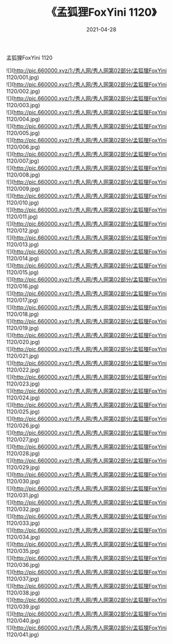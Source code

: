 ﻿---
layout: post
title:  《孟狐狸FoxYini 1120》
date:   2021-04-28
img: http://pic.660000.xyz/1:/秀人网/秀人网第02部分/孟狐狸FoxYini 1120/000.jpg
categories: [美女, 清纯, 唯美]
---

孟狐狸FoxYini 1120

  ![](http://pic.660000.xyz/1:/秀人网/秀人网第02部分/孟狐狸FoxYini 1120/001.jpg) <br> ![](http://pic.660000.xyz/1:/秀人网/秀人网第02部分/孟狐狸FoxYini 1120/002.jpg) <br> ![](http://pic.660000.xyz/1:/秀人网/秀人网第02部分/孟狐狸FoxYini 1120/003.jpg) <br> ![](http://pic.660000.xyz/1:/秀人网/秀人网第02部分/孟狐狸FoxYini 1120/004.jpg) <br> ![](http://pic.660000.xyz/1:/秀人网/秀人网第02部分/孟狐狸FoxYini 1120/005.jpg) <br> ![](http://pic.660000.xyz/1:/秀人网/秀人网第02部分/孟狐狸FoxYini 1120/006.jpg) <br> ![](http://pic.660000.xyz/1:/秀人网/秀人网第02部分/孟狐狸FoxYini 1120/007.jpg) <br> ![](http://pic.660000.xyz/1:/秀人网/秀人网第02部分/孟狐狸FoxYini 1120/008.jpg) <br> ![](http://pic.660000.xyz/1:/秀人网/秀人网第02部分/孟狐狸FoxYini 1120/009.jpg) <br> ![](http://pic.660000.xyz/1:/秀人网/秀人网第02部分/孟狐狸FoxYini 1120/010.jpg) <br> ![](http://pic.660000.xyz/1:/秀人网/秀人网第02部分/孟狐狸FoxYini 1120/011.jpg) <br> ![](http://pic.660000.xyz/1:/秀人网/秀人网第02部分/孟狐狸FoxYini 1120/012.jpg) <br> ![](http://pic.660000.xyz/1:/秀人网/秀人网第02部分/孟狐狸FoxYini 1120/013.jpg) <br> ![](http://pic.660000.xyz/1:/秀人网/秀人网第02部分/孟狐狸FoxYini 1120/014.jpg) <br> ![](http://pic.660000.xyz/1:/秀人网/秀人网第02部分/孟狐狸FoxYini 1120/015.jpg) <br> ![](http://pic.660000.xyz/1:/秀人网/秀人网第02部分/孟狐狸FoxYini 1120/016.jpg) <br> ![](http://pic.660000.xyz/1:/秀人网/秀人网第02部分/孟狐狸FoxYini 1120/017.jpg) <br> ![](http://pic.660000.xyz/1:/秀人网/秀人网第02部分/孟狐狸FoxYini 1120/018.jpg) <br> ![](http://pic.660000.xyz/1:/秀人网/秀人网第02部分/孟狐狸FoxYini 1120/019.jpg) <br> ![](http://pic.660000.xyz/1:/秀人网/秀人网第02部分/孟狐狸FoxYini 1120/020.jpg) <br> ![](http://pic.660000.xyz/1:/秀人网/秀人网第02部分/孟狐狸FoxYini 1120/021.jpg) <br> ![](http://pic.660000.xyz/1:/秀人网/秀人网第02部分/孟狐狸FoxYini 1120/022.jpg) <br> ![](http://pic.660000.xyz/1:/秀人网/秀人网第02部分/孟狐狸FoxYini 1120/023.jpg) <br> ![](http://pic.660000.xyz/1:/秀人网/秀人网第02部分/孟狐狸FoxYini 1120/024.jpg) <br> ![](http://pic.660000.xyz/1:/秀人网/秀人网第02部分/孟狐狸FoxYini 1120/025.jpg) <br> ![](http://pic.660000.xyz/1:/秀人网/秀人网第02部分/孟狐狸FoxYini 1120/026.jpg) <br> ![](http://pic.660000.xyz/1:/秀人网/秀人网第02部分/孟狐狸FoxYini 1120/027.jpg) <br> ![](http://pic.660000.xyz/1:/秀人网/秀人网第02部分/孟狐狸FoxYini 1120/028.jpg) <br> ![](http://pic.660000.xyz/1:/秀人网/秀人网第02部分/孟狐狸FoxYini 1120/029.jpg) <br> ![](http://pic.660000.xyz/1:/秀人网/秀人网第02部分/孟狐狸FoxYini 1120/030.jpg) <br> ![](http://pic.660000.xyz/1:/秀人网/秀人网第02部分/孟狐狸FoxYini 1120/031.jpg) <br> ![](http://pic.660000.xyz/1:/秀人网/秀人网第02部分/孟狐狸FoxYini 1120/032.jpg) <br> ![](http://pic.660000.xyz/1:/秀人网/秀人网第02部分/孟狐狸FoxYini 1120/033.jpg) <br> ![](http://pic.660000.xyz/1:/秀人网/秀人网第02部分/孟狐狸FoxYini 1120/034.jpg) <br> ![](http://pic.660000.xyz/1:/秀人网/秀人网第02部分/孟狐狸FoxYini 1120/035.jpg) <br> ![](http://pic.660000.xyz/1:/秀人网/秀人网第02部分/孟狐狸FoxYini 1120/036.jpg) <br> ![](http://pic.660000.xyz/1:/秀人网/秀人网第02部分/孟狐狸FoxYini 1120/037.jpg) <br> ![](http://pic.660000.xyz/1:/秀人网/秀人网第02部分/孟狐狸FoxYini 1120/038.jpg) <br> ![](http://pic.660000.xyz/1:/秀人网/秀人网第02部分/孟狐狸FoxYini 1120/039.jpg) <br> ![](http://pic.660000.xyz/1:/秀人网/秀人网第02部分/孟狐狸FoxYini 1120/040.jpg) <br> ![](http://pic.660000.xyz/1:/秀人网/秀人网第02部分/孟狐狸FoxYini 1120/041.jpg) <br>